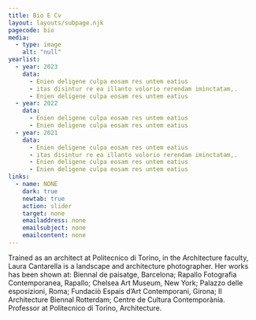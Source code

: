 ```yaml
---
title: Bio E Cv
layout: layouts/subpage.njk
pagecode: bio
media:
  - type: image
    alt: "null"
yearlist:
  - year: 2023
    data:
      - Enien deligene culpa eosam res untem eatius
      - itas disintur re ea illanto volorio rerendam iminctatam,.
      - Enien deligene culpa eosam res untem eatius
  - year: 2022
    data:
      - Enien deligene culpa eosam res untem eatius
      - Enien deligene culpa eosam res untem eatius
  - year: 2021
    data:
      - Enien deligene culpa eosam res untem eatius
      - itas disintur re ea illanto volorio rerendam iminctatam,.
      - Enien deligene culpa eosam res untem eatius
      - Enien deligene culpa eosam res untem eatius
links:
  - name: NONE
    dark: true
    newtab: true
    action: slider
    target: none
    emailaddress: none
    emailsubject: none
    emailcontent: none
---
```

Trained as an architect at Politecnico di Torino, in the Architecture faculty, Laura Cantarella is
a landscape and architecture photographer. Her works has been shown at: Biennal de paisatge, Barcelona; Rapallo Fotografia Contemporanea, Rapallo; Chelsea Art Museum, New York; Palazzo delle esposizioni, Roma; Fundaciò Espais d’Art Contemporani, Girona; II Architecture Biennal Rotterdam; Centre de Cultura Contemporània.
Professor at Politecnico di Torino, Architecture.